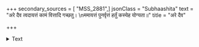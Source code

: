 +++
secondary_sources = [ "MSS_2881",]
jsonClass = "Subhaashita"
text = "अरे दैव त्वदायत्तं कामं वित्तादि गच्छतु।  \nममायत्तं पुनर्वृत्तं हर्तुं कस्येह योग्यता॥"
title = "अरे दैव"

+++

<details><summary>Text</summary>

अरे दैव त्वदायत्तं कामं वित्तादि गच्छतु।  
ममायत्तं पुनर्वृत्तं हर्तुं कस्येह योग्यता॥
</details>
